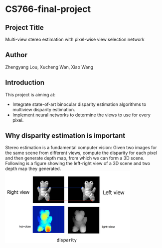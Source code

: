 # CS766-final-project
## Project Title
Multi-view stereo estimation with pixel-wise view selection network <br>  
## Author
Zhengyang Lou, Xucheng Wan, Xiao Wang <br>  

## Introduction
This project is aiming at: 
 - Integrate state-of-art binocular disparity estimation algorithms to multiview disparity estimation.
 - Implement neural networks to determine the views to use for every pixel.

## Why disparity estimation is important
Stereo estimation is a fundamental computer vision: 
Given two images for the same scene from different views, compute the disparity for each pixel and then generate depth map, from which we can form a 3D scene. Following is a figure showing the left-right view of a 3D scene and two depth map they generated. <br>
<img src='/imgs/disparity.png' align="center" width=400>
